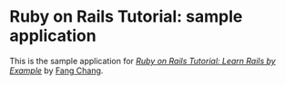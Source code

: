 # Ruby on Rails Tutorial: sample application

This is the sample application for
[*Ruby on Rails Tutorial: Learn Rails by Example*](http://railstutorial.org/)
by [Fang Chang](http://www.linkedin.com/in/fkchang).

